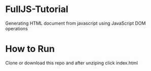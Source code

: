 # FullJS-Tutorial
Generating HTML document from javascript using JavaScript DOM operations

# How to Run
Clone or download this repo and after unziping click index.html
